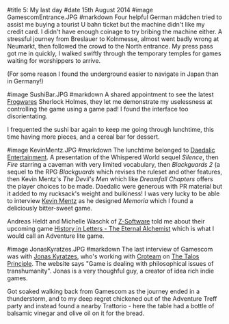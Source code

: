 #title 5: My last day
#date 15th August 2014
#image GamescomEntrance.JPG
#markdown
Four helpful German m&auml;dchen tried to assist me buying a tourist U bahn ticket
but the machine didn't like my credit card. I didn't have enough coinage to
try bribing the machine either. A stressful journey from Breslauer to
Kolnmesse, almost went badly wrong at Neumarkt, then followed the crowd to
the North entrance. My press pass got me in quickly, I walked swiftly through
the temporary temples for games waiting for worshippers to arrive.

(For some reason I found the underground easier to navigate in Japan
than in Germany!)

#image SushiBar.JPG
#markdown
A shared appointment to see the latest [Frogwares](http://frogwares.com) Sherlock Holmes, they
let me demonstrate my uselessness at controlling the game using a
game pad! I found the interface too disorientating.

I frequented the sushi bar again to keep me going through lunchtime,
this time having more pieces, and a cereal bar for dessert.

#image KevinMentz.JPG
#markdown
The lunchtime belonged to
[Daedalic Entertainment](https://www.daedalic.com/?lang_new=en). A presentation of
the Whispered World sequel *Silence*,
then *Fire* starring a caveman with
very limited vocabulary, then *Blackguards 2* (a sequel to
the RPG *Blackguards* which
revises the ruleset and other features, then Kevin Mentz's
*The Devil's Men*
which like *Dreamfall Chapters* offers the player choices to be made.
Daedalic were generous with PR material but it added to my rucksack's
weight and bulkiness!  I was very lucky to be able to interview
[Kevin Mentz](http://www.gameboomers.com/interviews/KevinMentz/KevinMentz.htm)
as he designed *Memoria*
which I found a deliciously bitter-sweet game.

Andreas Heldt and Michelle Waschk of [Z-Software](https://z-software.net/site/about/)
told me about their upcoming game
[History in Letters - The Eternal Alchemist](https://z-software.net/site/history-in-letters-the-eternal-alchemist/)
which is what I would call an Adventure lite game.

#image JonasKyratzes.JPG
#markdown
The last interview of Gamescom was with
[Jonas Kyratzes](http://www.gameboomers.com/interviews/JonasKyratzes/JonasKyratzes.htm), who's
working with [Croteam](http://www.croteam.com) on
[The Talos Principle](http://www.croteam.com/talosprinciple/).
The website says "Game is dealing with philosophical issues of transhumanity".
Jonas is a very thoughful guy, a creator of idea rich indie games.

Got soaked walking back from Gamescom as the journey ended in a
thunderstorm, and to my deep regret chickened out of the Adventure Treff
party and instead found a nearby Trattorio - here the table had a bottle of
balsamic vinegar and olive oil on it for the bread.
